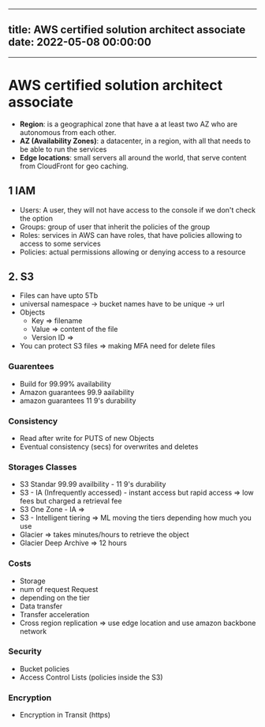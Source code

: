 
---
title: AWS certified solution architect associate
date: 2022-05-08 00:00:00
---
---
# AWS certified solution architect associate
- **Region**: is a geographical zone that have a at least two AZ who are autonomous from each other.
- **AZ (Availability Zones)**: a datacenter, in a region, with all that needs to be able to run the services
- **Edge locations**: small servers all around the world, that serve content from CloudFront for geo caching.

## 1 IAM

- Users: A user, they will not have access to the console if we don't check the option
- Groups: group of user that inherit the policies of the group
- Roles: services in AWS can have roles, that have policies allowing to access to some services
- Policies: actual permissions allowing or denying access to a resource

## 2. S3

- Files can have upto 5Tb
- universal namespace -> bucket names have to be unique -> url 
- Objects
	- Key => filename
	- Value => content of the file
	- Version ID =>
- You can protect S3 files => making MFA need for delete files

### Guarentees
- Build for 99.99% availability
- Amazon guarantees 99.9 aailability
- amazon guarantees 11 9's durability

### Consistency
- Read after write for PUTS of new Objects
- Eventual consistency (secs) for overwrites and deletes

### Storages Classes
- S3 Standar 99.99 availbility - 11 9's durability
- S3 - IA (Infrequently accessed) - instant access but rapid access => low fees but charged a retrieval fee
- S3 One Zone - IA =>
- S3 - Intelligent tiering => ML moving the tiers depending how much you use
- Glacier => takes minutes/hours to retrieve the object
- Glacier Deep Archive => 12 hours 

### Costs
- Storage
- num of request Request 
- depending on the tier
- Data transfer
- Transfer acceleration
- Cross region replication => use edge location  and use amazon backbone network

### Security
- Bucket policies
- Access Control Lists (policies inside the S3)

### Encryption
- Encryption  in Transit (https)